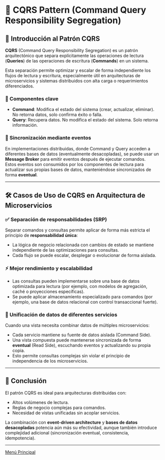 # 🔀 CQRS Pattern (Command Query Responsibility Segregation)

## 📌 Introducción al Patrón CQRS

**CQRS** (Command Query Responsibility Segregation) es un patrón arquitectónico que separa explícitamente las operaciones de lectura (**Queries**) de las operaciones de escritura (**Commands**) en un sistema.

Esta separación permite optimizar y escalar de forma independiente los flujos de lectura y escritura, especialmente útil en arquitecturas de microservicios y sistemas distribuidos con alta carga o requerimientos diferenciados.

### 🔧 Componentes clave

- **Command**: Modifica el estado del sistema (crear, actualizar, eliminar). No retorna datos, solo confirma éxito o falla.
- **Query**: Recupera datos. No modifica el estado del sistema. Solo retorna información.

### 🔁 Sincronización mediante eventos

En implementaciones distribuidas, donde Command y Query acceden a diferentes bases de datos (eventualmente desacopladas), se puede usar un **Message Broker** para emitir eventos después de ejecutar comandos.  
Estos eventos son consumidos por los componentes de lectura para actualizar sus propias bases de datos, manteniéndose sincronizados de forma **eventual**.

---

## 🛠️ Casos de Uso de CQRS en Arquitectura de Microservicios

### ✅ Separación de responsabilidades (SRP)

Separar comandos y consultas permite aplicar de forma más estricta el principio de **responsabilidad única**:
- La lógica de negocio relacionada con cambios de estado se mantiene independiente de las optimizaciones para consultas.
- Cada flujo se puede escalar, desplegar o evolucionar de forma aislada.

### ⚡ Mejor rendimiento y escalabilidad

- Las consultas pueden implementarse sobre una base de datos optimizada para lectura (por ejemplo, con modelos de agregación, caché o proyecciones específicas).
- Se puede aplicar almacenamiento especializado para comandos (por ejemplo, una base de datos relacional con control transaccional fuerte).

### 🔗 Unificación de datos de diferentes servicios

Cuando una vista necesita combinar datos de múltiples microservicios:
- Cada servicio mantiene su fuente de datos aislada (Command Side).
- Una vista compuesta puede mantenerse sincronizada de forma **eventual** (Read Side), escuchando eventos y actualizando su propia copia.
- Esto permite consultas complejas sin violar el principio de independencia de los microservicios.

---

## 🎯 Conclusión

El patrón CQRS es ideal para arquitecturas distribuidas con:
- Altos volúmenes de lectura.
- Reglas de negocio complejas para comandos.
- Necesidad de vistas unificadas sin acoplar servicios.

La combinación con **event-driven architecture** y **bases de datos desacopladas** potencia aún más su efectividad, aunque también introduce complejidad adicional (sincronización eventual, consistencia, idempotencia).

---

[Menú Principal](https://github.com/wilfredoha/microservices-event_driven-architecture)